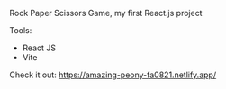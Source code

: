 Rock Paper Scissors Game, my first React.js project

Tools:
- React JS
- Vite

Check it out: https://amazing-peony-fa0821.netlify.app/
